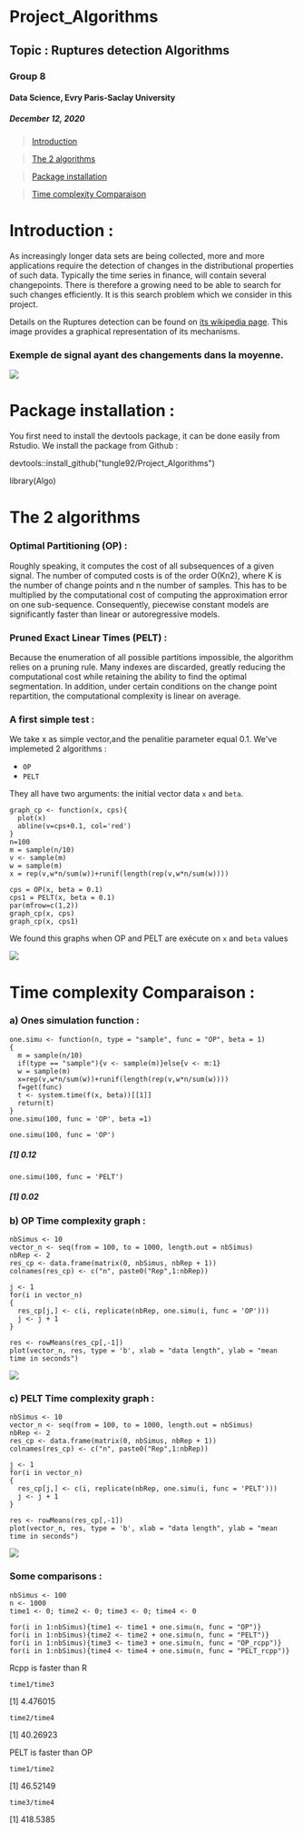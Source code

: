 # Project_Algorithms
## Topic : Ruptures detection Algorithms

### Group 8

#### Data Science, Evry Paris-Saclay University

##### December 12, 2020
> [Introduction](#qs)

> [The 2 algorithms](#com)

> [Package installation](#pac)

> [Time complexity Comparaison](#time)

<a id="qs"></a>

# Introduction : 

As increasingly longer data sets are being collected, more and more applications require the detection of changes in the distributional properties of such data.
Typically the time series in finance, will contain several changepoints.
There is therefore a growing need to be able to search for such changes efficiently. It
is this search problem which we consider in this project.

Details on the Ruptures detection can be found on [its wikipedia page](https://fr.wikipedia.org/wiki/Détection_de_ruptures). This image provides a graphical representation of its mechanisms.
### Exemple de signal ayant des changements dans la moyenne.

![](README_files/D_moyenne.PNG)

<a id="pac"></a>

# Package installation :
You first need to install the devtools package, it can be done easily from Rstudio. We install the package from Github :

devtools::install_github("tungle92/Project_Algorithms")

library(Algo)

<a id="com"></a>

# The 2 algorithms

### Optimal Partitioning (OP) : 

Roughly speaking, it computes the cost of all subsequences of a given signal. The number of computed costs is of the order O(Kn2), where K is the number of change points and n the number of samples. This has to be multiplied by the computational cost of computing the approximation error on one sub-sequence. Consequently, piecewise constant models are significantly faster than linear or autoregressive models.

### Pruned Exact Linear Times (PELT) : 

Because the enumeration of all possible partitions impossible, the algorithm relies on a pruning rule. Many indexes are discarded, greatly reducing the computational cost while retaining the ability to find the optimal segmentation. In addition, under certain conditions on the change point repartition, the computational complexity is linear on average.


### A first simple test :

We take x as simple vector,and the penalitie parameter equal 0.1.
We've implemeted 2 algorithms :

-   `OP`
-   `PELT`

They all have two arguments: the initial vector data `x` and `beta`.

```{r}
graph_cp <- function(x, cps){
  plot(x)
  abline(v=cps+0.1, col='red')
}
n=100
m = sample(n/10)
v <- sample(m)
w = sample(m)
x = rep(v,w*n/sum(w))+runif(length(rep(v,w*n/sum(w))))

cps = OP(x, beta = 0.1)
cps1 = PELT(x, beta = 0.1)
par(mfrow=c(1,2))
graph_cp(x, cps)
graph_cp(x, cps1)
```
 
We found this graphs when OP and PELT are exécute on `x` and `beta` values 

![](README_files/Firsexample.PNG)

<a id="time"></a>

# Time complexity Comparaison :

### a) Ones simulation function :
```{r}
one.simu <- function(n, type = "sample", func = "OP", beta = 1)
{
  m = sample(n/10)
  if(type == "sample"){v <- sample(m)}else{v <- m:1}
  w = sample(m)
  x=rep(v,w*n/sum(w))+runif(length(rep(v,w*n/sum(w))))
  f=get(func)
  t <- system.time(f(x, beta))[[1]]
  return(t)
}
one.simu(100, func = 'OP', beta =1)
```
```{r}
one.simu(100, func = 'OP')
```
  ##### [1] 0.12

```{r}
one.simu(100, func = 'PELT')
```
  ##### [1] 0.02


### b) OP Time complexity graph :

```{r}
nbSimus <- 10
vector_n <- seq(from = 100, to = 1000, length.out = nbSimus)
nbRep <- 2
res_cp <- data.frame(matrix(0, nbSimus, nbRep + 1))
colnames(res_cp) <- c("n", paste0("Rep",1:nbRep))

j <- 1
for(i in vector_n)
{
  res_cp[j,] <- c(i, replicate(nbRep, one.simu(i, func = 'OP')))  
  j <- j + 1
}

res <- rowMeans(res_cp[,-1])
plot(vector_n, res, type = 'b', xlab = "data length", ylab = "mean time in seconds")
```
![](README_files/graph1.PNG)


### c) PELT Time complexity graph : 

```{r}
nbSimus <- 10
vector_n <- seq(from = 100, to = 1000, length.out = nbSimus)
nbRep <- 2
res_cp <- data.frame(matrix(0, nbSimus, nbRep + 1))
colnames(res_cp) <- c("n", paste0("Rep",1:nbRep))

j <- 1
for(i in vector_n)
{
  res_cp[j,] <- c(i, replicate(nbRep, one.simu(i, func = 'PELT')))  
  j <- j + 1
}

res <- rowMeans(res_cp[,-1])
plot(vector_n, res, type = 'b', xlab = "data length", ylab = "mean time in seconds")
```

![](README_files/graph2.PNG)

### Some comparisons :
```{r}
nbSimus <- 100
n <- 1000
time1 <- 0; time2 <- 0; time3 <- 0; time4 <- 0

for(i in 1:nbSimus){time1 <- time1 + one.simu(n, func = "OP")}
for(i in 1:nbSimus){time2 <- time2 + one.simu(n, func = "PELT")}
for(i in 1:nbSimus){time3 <- time3 + one.simu(n, func = "OP_rcpp")}
for(i in 1:nbSimus){time4 <- time4 + one.simu(n, func = "PELT_rcpp")}
```
Rcpp is faster than R
```{r}
time1/time3
```
[1] 4.476015
```{r}
time2/time4
```
[1] 40.26923

PELT is faster than OP
```{r}
time1/time2
```
[1] 46.52149

```{r}
time3/time4
```
[1] 418.5385
